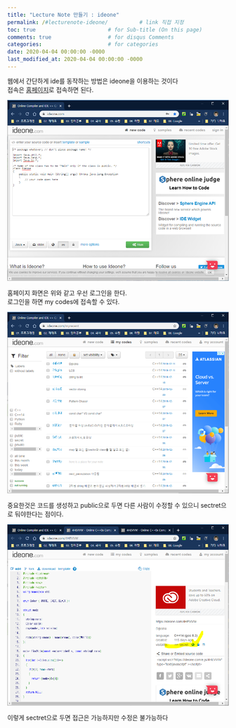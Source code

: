 ```yaml
---
title: "Lecture Note 만들기 : ideone"
permalink: /#lecturenote-ideone/          # link 직접 지정
toc: true                       # for Sub-title (On this page)
comments: true                  # for disqus Comments
categories:                     # for categories
date: 2020-04-04 00:00:00 -0000
last_modified_at: 2020-04-04 00:00:00 -0000
---
```


웹에서 간단하게 ide를 동작하는 방법은 ideone을 이용하는 것이다<br>
접속은 [홈페이지](https://ideone.com/)로 접속하면 된다.<br>

![](/file/image/lecturenote-ideone-image-01.png)

홈페이지 화면은 위와 같고 우선 로그인을 한다.<br>
로그인을 하면 my codes에 접속할 수 있다.<br>

![](/file/image/lecturenote-ideone-image-02.png)

중요한것은 코드를 생성하고 public으로 두면 다른 사람이 수정할 수 있으니 sectret으로 둬야한다는 점이다.

![](/file/image/lecturenote-ideone-image-03.png)

이렇게 sectret으로 두면 접근은 가능하지만 수정은 불가능하다

